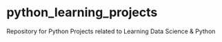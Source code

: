 # python_learning_projects
Repository for Python Projects related to Learning Data Science &amp; Python
